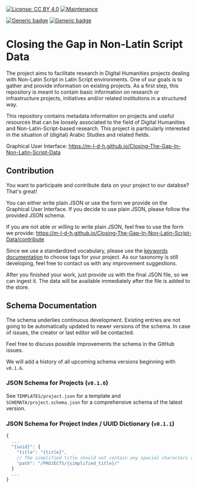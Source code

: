 [![License: CC BY 4.0](https://img.shields.io/badge/License-CC_BY_4.0-lightgrey.svg)](https://creativecommons.org/licenses/by/4.0/)
[![Maintenance](https://img.shields.io/badge/Maintained%3F-yes-green.svg)](https://github.com/Closing-the-Gap-in-NLS-DH/Projects/graphs/commit-activity)

[![Generic badge](https://img.shields.io/badge/IndexSchema-v0.1.1-blue.svg)](#indexschema)
[![Generic badge](https://img.shields.io/badge/ProjectsSchema-v0.1.6-blue.svg)](#projectsschema)

# Closing the Gap in Non-Latin Script Data

The project aims to facilitate research in Digital Humanities projects dealing with Non-Latin Script in Latin Script environments. One of our goals is to gather and provide information on existing projects. As a first step, this repository is meant to contain basic information on research or infrastructure projects, initiatives and/or related institutions in a structured way.

This repository contains metadata information on projects and useful resources that can be loosely associated to the field of Digital Humanities and Non-Latin-Script-based research. This project is particularly interested in the situation of (digital) Arabic Studies and related fields.

Graphical User Interface: https://m-l-d-h.github.io/Closing-The-Gap-In-Non-Latin-Script-Data

## Contribution

You want to participate and contribute data on your project to our databse? That's great!

You can either write plain JSON or use the form we provide on the Graphical User Interface. If you decide to use plain JSON, please follow the provided JSON schema.

If you are not able or willing to write plain JSON, feel free to use the form we provide: https://m-l-d-h.github.io/Closing-The-Gap-In-Non-Latin-Script-Data/contribute

Since we use a standardized vocabulary, please use the [keywords documentation](https://github.com/M-L-D-H/Closing-The-Gap-In-Non-Latin-Script-Data/blob/master/keywords_documentation.md) to choose tags for your project. As our taxonomy is still developing, feel free to contact us with any improvement suggestions.

After you finished your work, just provide us with the final JSON file, so we can ingest it. The data will be available immediately after the file is added to the store.

## Schema Documentation

The schema underlies continuous development. Existing entries are not going to be automatically updated to newer versions of the schema. In case of issues, the creator or last editor will be contacted.

Feel free to discuss possible improvements the schema in the GitHub issues.

We will add a history of all upcoming schema versions beginning with `v0.1.6`.

### <a id="indexschema"></a>JSON Schema for Projects (`v0.1.6`)

See `TEMPLATES/project.json` for a template and `SCHEMATA/project.schema.json` for a comprehensive schema of the latest version.

### <a id="indexschema"></a>JSON Schema for Project Index / UUID Dictionary (`v0.1.1`)

```javascript
{
  ...
  "{uuid}": {
    "title": "{title}",
    // The simplified title should not contain any special characters and be machine-readable
    "path": "/PROJECTS/{simplified_title}/"
  }
  ...
}
```
